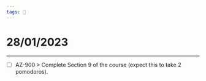 ```yaml
---
tags: 📆
---
```


# 28/01/2023
---

- [ ] AZ-900 > Complete Section 9 of the course (expect this to take 2 pomodoros).

